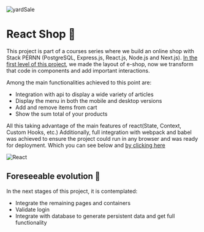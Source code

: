 ![yardSale](https://user-images.githubusercontent.com/89102805/174465393-d440e6d2-ab98-4bdf-a6f2-f4e51ad5f69f.png)

# React Shop 🛒
This project is part of a courses series where we build an online shop with Stack PERNN (PostgreSQL, Express.js, React.js, Node.js and Next.js).
[In the first level of this project](https://github.com/Elchicogamer117/YardSaleShop), we made the layout of e-shop, 
now we transform that code in components and add important interactions.

Among the main functionalities achieved to this point are:
- Integration with api to display a wide variety of articles
- Display the menu in both the mobile and desktop versions
- Add and remove items from cart
- Show the sum total of your products

All this taking advantage of the main features of react(State, Context, Custom Hooks, etc.)
Additionally, full integration with webpack and babel was achieved to ensure the project could run in any browser and was ready for deployment.
Which you can see below and [by clicking here](https://elchicogamer117.github.io/ReactShop/)

![React](https://user-images.githubusercontent.com/89102805/174712298-700f7533-ac35-4016-88f0-f3b4679f5a17.gif)

## Foreseeable evolution 🔮

In the next stages of this project, it is contemplated:
- Integrate the remaining pages and containers
- Validate login
- Integrate with database to generate persistent data and get full functionality
